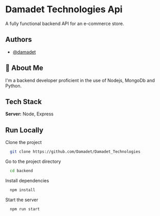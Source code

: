 # Damadet Technologies Api

A fully functional backend API for an e-commerce store.


## Authors

- [@damadet](https://www.github.com/damadet)


## 🚀 About Me
I'm a backend developer proficient in the use of Nodejs, MongoDb and Python.


## Tech Stack

**Server:** Node, Express


## Run Locally

Clone the project

```bash
  git clone https://github.com/Damadet/Damadet_Technologies
```

Go to the project directory

```bash
  cd backend
```

Install dependencies

```bash
  npm install
```

Start the server

```bash
  npm run start
```

